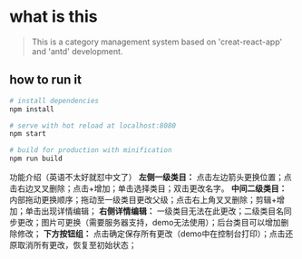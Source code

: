 # what is this

> This is a category management system based on 'creat-react-app' and 'antd' development.

## how to run it

``` bash
# install dependencies
npm install

# serve with hot reload at localhost:8080
npm start

# build for production with minification
npm run build
```
功能介绍（英语不太好就怼中文了）
**左侧一级类目：** 点击左边箭头更换位置；点击右边叉叉删除；点击+增加；单击选择类目；双击更改名字。
**中间二级类目：** 内部拖动更换顺序；拖动至一级类目更改父级；点击右上角叉叉删除；剪辑+增加；单击出现详情编辑；
**右侧详情编辑：** 一级类目无法在此更改；二级类目名同步更改；图片可更换（需要服务器支持，demo无法使用）；后台类目可以增加删除修改；
**下方按钮组：** 点击确定保存所有更改（demo中在控制台打印）；点击还原取消所有更改，恢复至初始状态；
